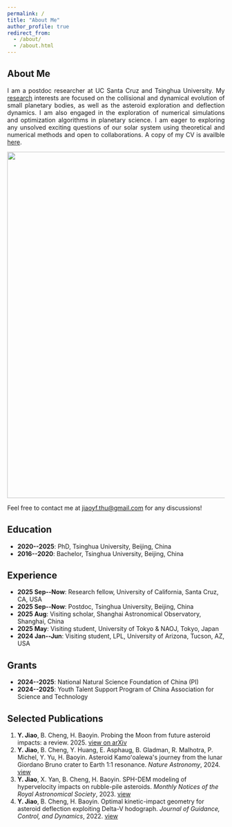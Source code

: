 ```yaml
---
permalink: /
title: "About Me"
author_profile: true
redirect_from: 
  - /about/
  - /about.html
---
```


## About Me

<p align="justify">
I am a postdoc researcher at UC Santa Cruz and Tsinghua University. My <a href="https://jiaoyf-thu.github.io/research/">research</a> interests are focused on the collisional and dynamical evolution of small planetary bodies, as well as the asteroid exploration and deflection dynamics. I am also engaged in the exploration of numerical simulations and optimization algorithms in planetary science. I am eager to exploring any unsolved exciting questions of our solar system using theoretical and numerical methods and open to collaborations. A copy of my CV is availble <a href="https://jiaoyf-thu.github.io/files/Rezume.pdf" target="_blank">here</a>.
</p>

<img src="https://jiaoyf-thu.github.io/images/all-asteroids.png"  width="800">

Feel free to contact me at jiaoyf.thu@gmail.com for any discussions! 

## Education

+ **2020--2025**: PhD, Tsinghua University, Beijing, China
+ **2016--2020**: Bachelor, Tsinghua University, Beijing, China

## Experience

+ **2025 Sep--Now**: Research fellow, University of California, Santa Cruz, CA, USA
+ **2025 Sep--Now**: Postdoc, Tsinghua University, Beijing, China
+ **2025 Aug**: Visiting scholar, Shanghai Astronomical Observatory, Shanghai, China
+ **2025 May**: Visiting student, University of Tokyo & NAOJ, Tokyo, Japan
+ **2024 Jan--Jun**: Visiting student, LPL, University of Arizona, Tucson, AZ, USA

## Grants

+ **2024--2025**: National Natural Science Foundation of China (PI)
+ **2024--2025**: Youth Talent Support Program of China Association for Science and Technology

## Selected Publications

1. **Y. Jiao**, B. Cheng, H. Baoyin. Probing the Moon from future asteroid impacts: a review. 2025. <a href="https://arxiv.org/abs/2509.01436" target="_blank">view on arXiv</a>
2. **Y. Jiao**, B. Cheng, Y. Huang, E. Asphaug, B. Gladman, R. Malhotra, P. Michel, Y. Yu, H. Baoyin. Asteroid Kamoʻoalewa's journey from the lunar Giordano Bruno crater to Earth 1:1 resonance. *Nature Astronomy*, 2024. <a href="https://www.nature.com/articles/s41550-024-02258-z" target="_blank">view</a>
3. **Y. Jiao**, X. Yan, B. Cheng, H. Baoyin. SPH-DEM modeling of hypervelocity impacts on rubble-pile asteroids. *Monthly Notices of the Royal Astronomical Society*, 2023. <a href="https://doi.org/10.1093/mnras/stad3888" target="_blank">view</a>
4. **Y. Jiao**, B. Cheng, H. Baoyin. Optimal kinetic-impact geometry for asteroid deflection exploiting Delta-V hodograph. *Journal of Guidance, Control, and Dynamics*, 2022. <a href="https://arc.aiaa.org/doi/10.2514/1.G006876" target="_blank">view</a>
